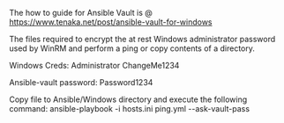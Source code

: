 The how to guide for Ansible Vault is @
https://www.tenaka.net/post/ansible-vault-for-windows

The files required to encrypt the at rest Windows administrator password used by WinRM and perform a ping or copy contents of a directory.

Windows Creds:
Administrator
ChangeMe1234

Ansible-vault password:
Password1234

Copy file to Ansible/Windows directory and execute the following command:
ansible-playbook -i hosts.ini ping.yml --ask-vault-pass



